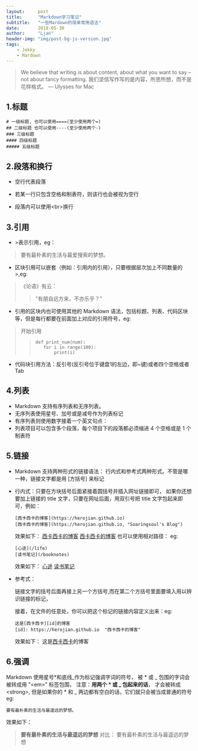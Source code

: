 ```yaml
---
layout:     post
title:      "Markdown学习笔记"
subtitle:   "一些Mardown的简单常用语法"
date:       2018-05-30
author:     "Ljan"
header-img: "img/post-bg-js-version.jpg"
tags:
    - Jekky
    - Mardown
---
```


>We believe that writing is about content, about what you want to say – not about fancy formatting.
我们坚信写作写的是内容，所思所想，而不是花样格式。
>                                                — Ulysses for Mac

## 1.标题

```
# 一级标题, 也可以使用====(至少使用两个=)
## 二级标题 也可以使用----(至少使用两个-)
### 三级标题
#### 四级标题
##### 五级标题
```

## 2.段落和换行

* 空行代表段落

* 若某一行只包含空格和制表符，则该行也会被视为空行

* 段落内可以使用\<br>换行


## 3.引用
 
* \>表示引用，eg：
> 要有最朴素的生活与最爱搜索的梦想。

* 区块引用可以嵌套（例如：引用内的引用），只要根据层次加上不同数量的 \>,eg:
>《论语》有云：
>> "有朋自远方来，不亦乐乎？"

* 引用的区块内也可使用其他的 Markdown 语法，包括标题、列表、代码区块等，但是每行都要在前面加上对应的引用符号，eg:

>开始引用
>>```
>>def print_num(num):
>>    for i in range(100):
>>        print(i)
>>```

* 代码块引用方法：反引号(反引号位于键盘1的左边，即~键)或者四个空格或者Tab

## 4.列表
+ Markdown 支持有序列表和无序列表。
+ 无序列表使用星号、加号或是减号作为列表标记
+ 有序列表则使用数字接着一个英文句点：
+ 列表项目可以包含多个段落，每个项目下的段落都必须缩进 4 个空格或是 1 个制表符

## 5.链接
* Markdown 支持两种形式的链接语法： 行内式和参考式两种形式。不管是哪一种，链接文字都是用 [方括号] 来标记
* 行内式：只要在方块括号后面紧接着圆括号并插入网址链接即可，
  如果你还想要加上链接的 title 文字，只要在网址后面，用双引号把 title 文字包起来即可，例如：
  ```
  [西卡西卡的博客](https://herojian.github.io)
  [西卡西卡的博客](https://herojian.github.io, "Soaringsoul's Blog")
  ```
  效果如下：
  [西卡西卡的博客](https://herojian.github.io)
  [西卡西卡的博客](https://herojian.github.io "Soaringsoul's Blog")
  也可以使用相对路径：
  eg:
  ```
  [心途](/life)
  [读书笔记](/booknotes)
  ```
  效果如下：
  [心途](/life)
  [读书笔记](/booknotes)
  
* 参考式：

    链接文字的括号后面再接上另一个方括号,而在第二个方括号里面要填入用以辨识链接的标记，
    
    接着，在文件的任意处，你可以把这个标记的链接内容定义出来：eg:
    ```
    这是[西卡西卡][id]的博客
    [id]: https://herojian.github.io  "西卡西卡的博客"
    ```
      
    效果如下：
    这是[西卡西卡][id]的博客
    
    [id]: https://herojian.github.io  "西卡西卡的博客"
         
## 6.强调
Markdown 使用星号\*和底线\_作为标记强调字词的符号，
被 \* 或 \_ 包围的字词会被转成用 "\<em>" 标签包围，
注意：**用两个 \* 或 \_ 包起来的话**，
才会被转成\<strong>,
但是如果你的 \* 和 \_ 两边都有空白的话，它们就只会被当成普通的符号
eg:

```
要有最朴素的生活与最遥远的梦想。
```


效果如下：

>**要有最朴素的生活与最遥远的梦想**
>对比：
>要有最朴素的生活与最遥远的梦想